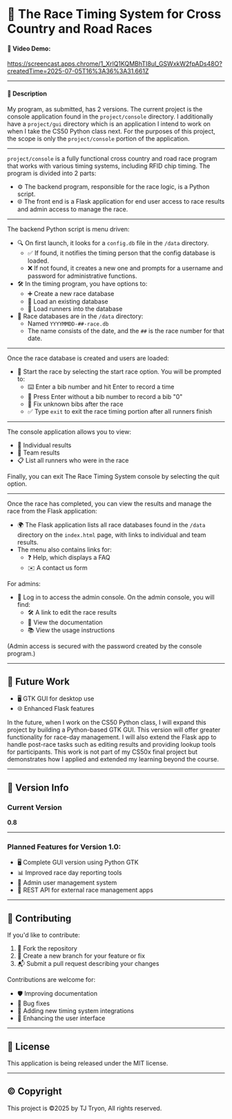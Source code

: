 # 🏁 The Race Timing System for Cross Country and Road Races

#### 🎥 Video Demo:  
https://screencast.apps.chrome/1_XrlQ1KQMBhTI8uI_GSWxkW2fpADs48O?createdTime=2025-07-05T16%3A36%3A31.661Z

---

#### 📄 Description

My program, as submitted, has 2 versions. The current project is the console application found in the `project/console` directory. I additionally have a `project/gui` directory which is an application I intend to work on when I take the CS50 Python class next. For the purposes of this project, the scope is only the `project/console` portion of the application.

---

`project/console` is a fully functional cross country and road race program that works with various timing systems, including RFID chip timing. The program is divided into 2 parts:
- ⚙️ The backend program, responsible for the race logic, is a Python script.
- 🌐 The front end is a Flask application for end user access to race results and admin access to manage the race.

---

The backend Python script is menu driven:
- 🔍 On first launch, it looks for a `config.db` file in the `/data` directory.
    - ✅ If found, it notifies the timing person that the config database is loaded.
    - ❌ If not found, it creates a new one and prompts for a username and password for administrative functions.
- 🛠️ In the timing program, you have options to:
    - ➕ Create a new race database
    - 📂 Load an existing database
    - 👥 Load runners into the database
- 📁 Race databases are in the `/data` directory:
    - Named `YYYYMMDD-##-race.db`
    - The name consists of the date, and the `##` is the race number for that date.

---

Once the race database is created and users are loaded:
- 🏁 Start the race by selecting the start race option. You will be prompted to:
    - ⌨️ Enter a bib number and hit Enter to record a time
    - 🚫 Press Enter without a bib number to record a bib "0"
    - 🔧 Fix unknown bibs after the race
    - ✅ Type `exit` to exit the race timing portion after all runners finish

---

The console application allows you to view:
- 🏃 Individual results
- 🤝 Team results
- 📋 List all runners who were in the race

Finally, you can exit The Race Timing System console by selecting the quit option.

---

Once the race has completed, you can view the results and manage the race from the Flask application:
- 🌍 The Flask application lists all race databases found in the `/data` directory on the `index.html` page, with links to individual and team results.
- The menu also contains links for:
    - ❓ Help, which displays a FAQ
    - ✉️ A contact us form

For admins:
- 🔑 Log in to access the admin console. On the admin console, you will find:
    - 🛠️ A link to edit the race results
    - 📄 View the documentation
    - 📚 View the usage instructions

(Admin access is secured with the password created by the console program.)

---

## 🚧 Future Work

- 🖥️ GTK GUI for desktop use
- 🌐 Enhanced Flask features

In the future, when I work on the CS50 Python class, I will expand this project by building a Python-based GTK GUI. This version will offer greater functionality for race-day management. I will also extend the Flask app to handle post-race tasks such as editing results and providing lookup tools for participants. This work is not part of my CS50x final project but demonstrates how I applied and extended my learning beyond the course.

---

## 🔢 Version Info

### Current Version 
**0.8**

---

### Planned Features for Version 1.0:
- 🖥️ Complete GUI version using Python GTK
- 📊 Improved race day reporting tools
- 👥 Admin user management system
- 🔌 REST API for external race management apps

---

## 🤝 Contributing

If you'd like to contribute:
1. 🍴 Fork the repository
2. 🌱 Create a new branch for your feature or fix
3. 📬 Submit a pull request describing your changes

Contributions are welcome for:
- 🛡️ Improving documentation
- 🐛 Bug fixes
- 🔗 Adding new timing system integrations
- 🎨 Enhancing the user interface

---

## 📝 License

This application is being released under the MIT license.

---

## ©️ Copyright

This project is &copy;2025 by TJ Tryon, All rights reserved.